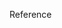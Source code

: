 

Reference
[](https://survivesjtu.gitbook.io/survivesjtumanual)
[](https://github.com/SurviveSJTU/SJTU-Application)
[](https://github.com/SUSTech-Application/2019-Fall)